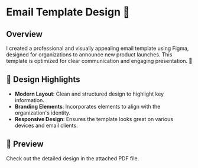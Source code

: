 # Email Template Design 📧

## Overview
I created a professional and visually appealing email template using Figma, designed for organizations to announce new product launches. This template is optimized for clear communication and engaging presentation. 🚀

## 🎨 Design Highlights
- **Modern Layout**: Clean and structured design to highlight key information.
- **Branding Elements**: Incorporates elements to align with the organization's identity.
- **Responsive Design**: Ensures the template looks great on various devices and email clients.

## 📁 Preview
Check out the detailed design in the attached PDF file.
